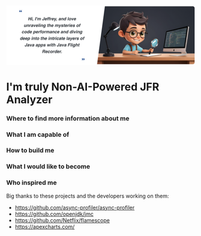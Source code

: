 <p align="center">
  <img src="static/header.png" />
</p>

# I'm truly Non-AI-Powered JFR Analyzer

### Where to find more information about me


### What I am capable of


### How to build me


### What I would like to become


### Who inspired me

Big thanks to these projects and the developers working on them:
- https://github.com/async-profiler/async-profiler
- https://github.com/openjdk/jmc
- https://github.com/Netflix/flamescope
- https://apexcharts.com/
